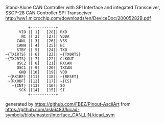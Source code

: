 Stand-Alone CAN Controller with SPI Interface and integated Transceiver, SSOP-28
CAN Controller SPI Transceiver
http://ww1.microchip.com/downloads/en/DeviceDoc/20005282B.pdf


	          +-----------+
	      VIO |[ 1]   [28]| RXD
	       NC |[ 2]   [27]| VDDA
	     CANL |[ 3]   [26]| VSS
	     CANH |[ 4]   [25]| NC
	     STBY |[ 5]   [24]| TXD
	~{TX1RTS} |[ 6]   [23]| ~{TX0RTS}
	~{TX2RTS} |[ 7]   [22]| CLKOUT
	     OSC2 |[ 8]   [21]| RXCAN
	     OSC1 |[ 9]   [20]| TXCAN
	      GND |[10]   [19]| VDD
	 ~{RX1BF} |[11]   [18]| ~{RESET}
	 ~{RX0BF} |[12]   [17]| ~{CS}
	   ~{INT} |[13]   [16]| SO
	      SCK |[14]   [15]| SI
	          +-----------+


generated by https://github.com/FBEZ/Pinout-AsciiArt from https://github.com/ask6483/kicad-symbols/blob/master/Interface_CAN_LIN.kicad_sym